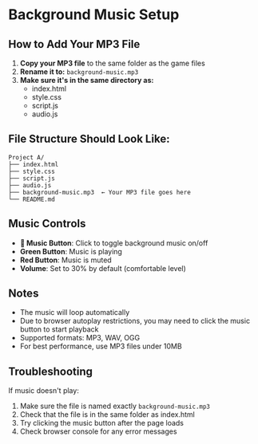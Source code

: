 # Background Music Setup

## How to Add Your MP3 File

1. **Copy your MP3 file** to the same folder as the game files
2. **Rename it to:** `background-music.mp3`
3. **Make sure it's in the same directory as:**
   - index.html
   - style.css
   - script.js
   - audio.js

## File Structure Should Look Like:
```
Project A/
├── index.html
├── style.css
├── script.js
├── audio.js
├── background-music.mp3  ← Your MP3 file goes here
└── README.md
```

## Music Controls

- **🎵 Music Button**: Click to toggle background music on/off
- **Green Button**: Music is playing
- **Red Button**: Music is muted
- **Volume**: Set to 30% by default (comfortable level)

## Notes

- The music will loop automatically
- Due to browser autoplay restrictions, you may need to click the music button to start playback
- Supported formats: MP3, WAV, OGG
- For best performance, use MP3 files under 10MB

## Troubleshooting

If music doesn't play:
1. Make sure the file is named exactly `background-music.mp3`
2. Check that the file is in the same folder as index.html
3. Try clicking the music button after the page loads
4. Check browser console for any error messages
